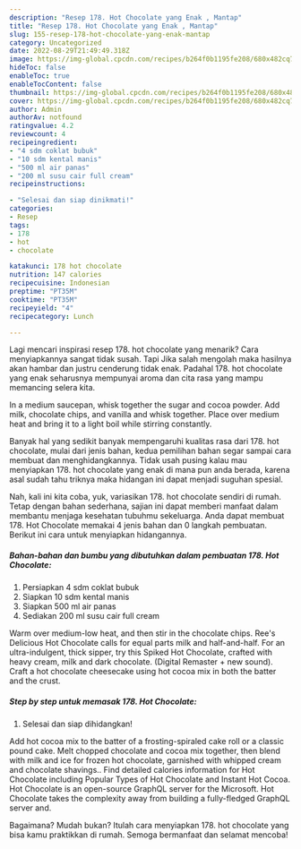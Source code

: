 ```yaml
---
description: "Resep 178. Hot Chocolate yang Enak , Mantap"
title: "Resep 178. Hot Chocolate yang Enak , Mantap"
slug: 155-resep-178-hot-chocolate-yang-enak-mantap
category: Uncategorized
date: 2022-08-29T21:49:49.318Z
image: https://img-global.cpcdn.com/recipes/b264f0b1195fe208/680x482cq70/178-hot-chocolate-foto-resep-utama.jpg
hideToc: false
enableToc: true
enableTocContent: false
thumbnail: https://img-global.cpcdn.com/recipes/b264f0b1195fe208/680x482cq70/178-hot-chocolate-foto-resep-utama.jpg
cover: https://img-global.cpcdn.com/recipes/b264f0b1195fe208/680x482cq70/178-hot-chocolate-foto-resep-utama.jpg
author: Admin
authorAv: notfound
ratingvalue: 4.2
reviewcount: 4
recipeingredient:
- "4 sdm coklat bubuk"
- "10 sdm kental manis"
- "500 ml air panas"
- "200 ml susu cair full cream"
recipeinstructions:

- "Selesai dan siap dinikmati!"
categories:
- Resep
tags:
- 178
- hot
- chocolate

katakunci: 178 hot chocolate 
nutrition: 147 calories
recipecuisine: Indonesian
preptime: "PT35M"
cooktime: "PT35M"
recipeyield: "4"
recipecategory: Lunch

---
```



Lagi mencari inspirasi resep 178. hot chocolate yang menarik? Cara menyiapkannya sangat tidak susah. Tapi Jika salah mengolah maka hasilnya akan hambar dan justru cenderung tidak enak. Padahal 178. hot chocolate yang enak seharusnya mempunyai aroma dan cita rasa yang mampu memancing selera kita.


In a medium saucepan, whisk together the sugar and cocoa powder. Add milk, chocolate chips, and vanilla and whisk together. Place over medium heat and bring it to a light boil while stirring constantly.

Banyak hal yang sedikit banyak mempengaruhi kualitas rasa dari 178. hot chocolate, mulai dari jenis bahan, kedua pemilihan bahan segar sampai cara membuat dan menghidangkannya. Tidak usah pusing kalau mau menyiapkan 178. hot chocolate yang enak di mana pun anda berada, karena asal sudah tahu triknya maka hidangan ini dapat menjadi suguhan spesial.


Nah, kali ini kita coba, yuk, variasikan 178. hot chocolate sendiri di rumah. Tetap dengan bahan sederhana, sajian ini dapat memberi manfaat dalam membantu menjaga kesehatan tubuhmu sekeluarga. Anda dapat membuat 178. Hot Chocolate memakai 4 jenis bahan dan 0 langkah pembuatan. Berikut ini cara untuk menyiapkan hidangannya.

<!--inarticleads1-->

##### Bahan-bahan dan bumbu yang dibutuhkan dalam pembuatan 178. Hot Chocolate:

1. Persiapkan 4 sdm coklat bubuk
1. Siapkan 10 sdm kental manis
1. Siapkan 500 ml air panas
1. Sediakan 200 ml susu cair full cream


Warm over medium-low heat, and then stir in the chocolate chips. Ree&#39;s Delicious Hot Chocolate calls for equal parts milk and half-and-half. For an ultra-indulgent, thick sipper, try this Spiked Hot Chocolate, crafted with heavy cream, milk and dark chocolate. (Digital Remaster + new sound). Craft a hot chocolate cheesecake using hot cocoa mix in both the batter and the crust. 

<!--inarticleads2-->

##### Step by step untuk memasak 178. Hot Chocolate:


1. Selesai dan siap dihidangkan!

Add hot cocoa mix to the batter of a frosting-spiraled cake roll or a classic pound cake. Melt chopped chocolate and cocoa mix together, then blend with milk and ice for frozen hot chocolate, garnished with whipped cream and chocolate shavings.. Find detailed calories information for Hot Chocolate including Popular Types of Hot Chocolate and Instant Hot Cocoa. Hot Chocolate is an open-source GraphQL server for the Microsoft. Hot Chocolate takes the complexity away from building a fully-fledged GraphQL server and. 

Bagaimana? Mudah bukan? Itulah cara menyiapkan 178. hot chocolate yang bisa kamu praktikkan di rumah. Semoga bermanfaat dan selamat mencoba!
